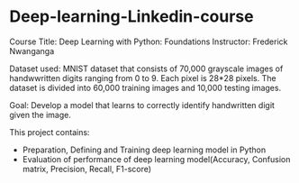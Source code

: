 # Deep-learning-Linkedin-course
Course Title: Deep Learning with Python: Foundations
Instructor: Frederick Nwanganga

Dataset used: 
MNIST dataset that consists of 70,000 grayscale images of handwwritten digits ranging from 0 to 9. Each pixel is 28*28 pixels. The dataset is divided into 60,000 training images and 10,000 testing images.

Goal:
Develop a model that learns to correctly identify handwritten digit given the image.

This project contains:
- Preparation, Defining and Training deep learning model in Python
- Evaluation of performance of deep learning model(Accuracy, Confusion matrix, Precision, Recall, F1-score)
